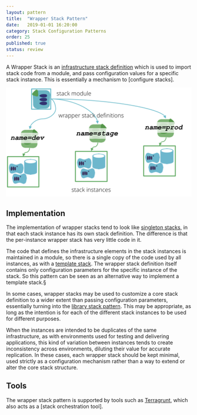 ```yaml
---
layout: pattern
title:  "Wrapper Stack Pattern"
date:   2019-01-01 16:20:00
category: Stack Configuration Patterns
order: 25
published: true
status: review
---
```


A Wrapper Stack is an [infrastructure stack definition](/patterns/core-stack/) which is used to import stack code from a module, and pass configuration values for a specific stack instance. This is essentially a mechanism to [configure stacks].


![A Wrapper Stack is an infrastructure stack definition which is used to import stack code from a module, and pass configuration values for a specific stack instance.](images/wrapper-stack.png)


## Implementation

The implementation of wrapper stacks tend to look like [singleton stacks](/patterns/core-stack/singleton-stack.html), in that each stack instance has its own stack definition. The difference is that the per-instance wrapper stack has very little code in it.

The code that defines the infrastructure elements in the stack instances is maintained in a module, so there is a single copy of the code used by all instances, as with a [template stack](/patterns/core-stack/template-stack.html). The wrapper stack definition itself contains only configuration parameters for the specific instance of the stack. So this pattern can be seen as an alternative way to implement a template stack.§

In some cases, wrapper stacks may be used to customize a core stack definition to a wider extent than passing configuration parameters, essentially turning into the [library stack pattern](/patterns/core-stack/library-stack.html). This may be appropriate, as long as the intention is for each of the different stack instances to be used for different purposes.

When the instances are intended to be duplicates of the same infrastructure, as with environments used for testing and delivering applications, this kind of variation between instances tends to create inconsistency across environments, diluting their value for accurate replication. In these cases, each wrapper stack should be kept minimal, used strictly as a configuration mechanism rather than a way to extend or alter the core stack structure.


## Tools

The wrapper stack pattern is supported by tools such as [Terragrunt](https://github.com/gruntwork-io/terragrunt), which also acts as a [stack orchestration tool].
